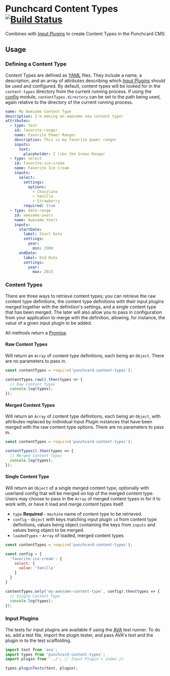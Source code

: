 # Punchcard Content Types [![Build Status](https://travis-ci.org/punchcard-cms/punchcard-content-types.svg?branch=master)](https://travis-ci.org/punchcard-cms/punchcard-content-types)

Combines with [Input Plugins](https://github.com/punchcard-cms?utf8=%E2%9C%93&query=input-plugin) to create Content Types in the Punchcard CMS

## Usage

### Defining a Content Type

Content Types are defined as [YAML](http://yaml.org/) files. They include a name, a description, and an array of attributes describing which [Input Plugins](https://github.com/punchcard-cms?utf8=%E2%9C%93&query=input-plugin) should be used and configured. By default, content types will be looked for in the `content-types` directory from the current running process. If using the [config](https://www.npmjs.com/package/config) module, `contentTypes.directory` can be set to the path being used, again relative to the directory of the current running process.

```yaml
name: My Awesome Content Type
description: I'm making an awesome new content type!
attributes:
  - type: text
    id: favorite-ranger
    name: Favorite Power Ranger
    description: This is my favorite power ranger
    inputs:
      text:
        placeholder: I like the Green Ranger
  - type: select
    id: favorite-ice-cream
    name: Favorite Ice Cream
    inputs:
      select:
        settings:
          options:
            - Chocolate
            - Vanilla
            - Strawberry
        required: true
  - type: date-range
    id: awesome-years
    name: Awesome Years
    inputs:
      startDate:
        label: Start Date
        settings:
          year:
            min: 1980
      endDate:
        label: End Date
        settings:
          year:
            max: 2015
```

### Content Types

There are three ways to retrieve content types; you can retrieve the raw content type definitions, the content type definitions with their input plugins merged together with the definition's settings, and a single content type that has been merged. The later will also allow you to pass in configuration from your application to merge with the definition, allowing, for instance, the value of a given input plugin to be added.

All methods return a [Promise](https://developer.mozilla.org/en-US/docs/Web/JavaScript/Reference/Global_Objects/Promise).

#### Raw Content Types

Will return an `Array` of content type definitions, each being an `Object`. There are no parameters to pass in.

```javascript
const contentTypes = require('punchcard-content-types');

contentTypes.raw().then(types => {
  // Raw Content Types
  console.log(types);
});
```

#### Merged Content Types

Will return an `Array` of content type definitions, each being an `Object`, with attributes replaced by individual Input Plugin instances that have been merged with the raw content type options. There are no parameters to pass in.

```javascript
const contentTypes = require('punchcard-content-types');

contentTypes().then(types => {
  // Merged Content Types
  console.log(types);
});
```

#### Single Content Type

Will return an `Object` of a single merged content type, optionally with userland config that will be merged on top of the merged content type. Users may choose to pass in the `Array` of merged content types in for it to work with, or have it load and merge content types itself.

* `type` **Required** - `machine` name of content type to be retrieved.
* `config` - `Object` with keys matching input plugin `id` from content type definitions, values being object containing the keys from `inputs` and values being object to be merged.
* `loadedTypes` - `Array` of loaded, merged content types


```javascript
const contentTypes = require('punchcard-content-types');

const config = {
  'favorite-ice-cream': {
    select: {
      value: 'Vanilla'
    }
  }
}

contentTypes.only('my-awesome-content-type', config).then(types => {
  // Single Content Type
  console.log(types);
});
```

### Input Plugins

The tests for input plugins are available if using the [AVA](https://github.com/sindresorhus/ava) test runner. To do so, add a test file, import the plugin tester, and pass AVA's test and the plugin in to the test scaffolding.

```javascript
import test from 'ava';
import types from 'punchcard-content-types';
import plugin from '../'; // Input Plugin's index.js

types.pluginTests(test, plugin);
```
